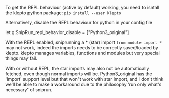 To get the REPL behaviour (active by default) working, you need to isntall the klepto python package: `pip install --user klepto`

Alternatively, disable the REPL behaviour for python in your config file

let g:SnipRun_repl_behavior_disable = ["Python3_original"]

With the REPL enabled, sniprunning a \* (star) import `from module import *`  may not work, indeed the imports needs to be correctly saved/loaded by klepto. klepto manages variables, functions and modules but very special things may fail.

With or without REPL, the star imports may also not be automatically fetched, even though normal imports will be. Python3_original has the 'Import' support level but that won"t work with star import, and I don't think we'll be able to make a workaround due to the philosophy 'run only what's necessary' of sniprun.
